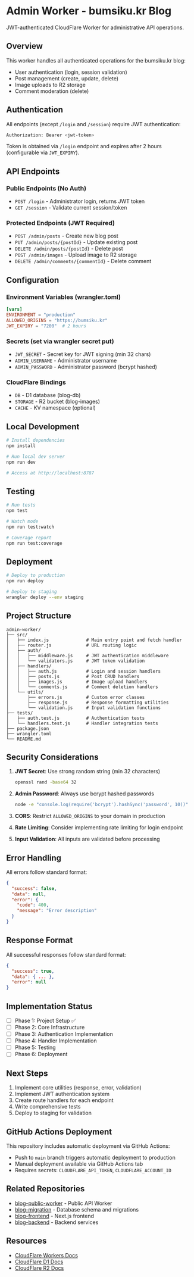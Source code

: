 # Admin Worker - bumsiku.kr Blog

JWT-authenticated CloudFlare Worker for administrative API operations.

## Overview

This worker handles all authenticated operations for the bumsiku.kr blog:

- User authentication (login, session validation)
- Post management (create, update, delete)
- Image uploads to R2 storage
- Comment moderation (delete)

## Authentication

All endpoints (except `/login` and `/session`) require JWT authentication:

```bash
Authorization: Bearer <jwt-token>
```

Token is obtained via `/login` endpoint and expires after 2 hours (configurable via `JWT_EXPIRY`).

## API Endpoints

### Public Endpoints (No Auth)

- `POST /login` - Administrator login, returns JWT token
- `GET /session` - Validate current session/token

### Protected Endpoints (JWT Required)

- `POST /admin/posts` - Create new blog post
- `PUT /admin/posts/{postId}` - Update existing post
- `DELETE /admin/posts/{postId}` - Delete post
- `POST /admin/images` - Upload image to R2 storage
- `DELETE /admin/comments/{commentId}` - Delete comment

## Configuration

### Environment Variables (wrangler.toml)

```toml
[vars]
ENVIRONMENT = "production"
ALLOWED_ORIGINS = "https://bumsiku.kr"
JWT_EXPIRY = "7200"  # 2 hours
```

### Secrets (set via wrangler secret put)

- `JWT_SECRET` - Secret key for JWT signing (min 32 chars)
- `ADMIN_USERNAME` - Administrator username
- `ADMIN_PASSWORD` - Administrator password (bcrypt hashed)

### CloudFlare Bindings

- `DB` - D1 database (blog-db)
- `STORAGE` - R2 bucket (blog-images)
- `CACHE` - KV namespace (optional)

## Local Development

```bash
# Install dependencies
npm install

# Run local dev server
npm run dev

# Access at http://localhost:8787
```

## Testing

```bash
# Run tests
npm test

# Watch mode
npm run test:watch

# Coverage report
npm run test:coverage
```

## Deployment

```bash
# Deploy to production
npm run deploy

# Deploy to staging
wrangler deploy --env staging
```

## Project Structure

```
admin-worker/
├── src/
│   ├── index.js              # Main entry point and fetch handler
│   ├── router.js             # URL routing logic
│   ├── auth/
│   │   ├── middleware.js     # JWT authentication middleware
│   │   └── validators.js     # JWT token validation
│   ├── handlers/
│   │   ├── auth.js           # Login and session handlers
│   │   ├── posts.js          # Post CRUD handlers
│   │   ├── images.js         # Image upload handlers
│   │   └── comments.js       # Comment deletion handlers
│   └── utils/
│       ├── errors.js         # Custom error classes
│       ├── response.js       # Response formatting utilities
│       └── validation.js     # Input validation functions
├── tests/
│   ├── auth.test.js          # Authentication tests
│   └── handlers.test.js      # Handler integration tests
├── package.json
├── wrangler.toml
└── README.md
```

## Security Considerations

1. **JWT Secret**: Use strong random string (min 32 characters)

   ```bash
   openssl rand -base64 32
   ```

2. **Admin Password**: Always use bcrypt hashed passwords

   ```bash
   node -e "console.log(require('bcrypt').hashSync('password', 10))"
   ```

3. **CORS**: Restrict `ALLOWED_ORIGINS` to your domain in production

4. **Rate Limiting**: Consider implementing rate limiting for login endpoint

5. **Input Validation**: All inputs are validated before processing

## Error Handling

All errors follow standard format:

```json
{
  "success": false,
  "data": null,
  "error": {
    "code": 400,
    "message": "Error description"
  }
}
```

## Response Format

All successful responses follow standard format:

```json
{
  "success": true,
  "data": { ... },
  "error": null
}
```

## Implementation Status

- [ ] Phase 1: Project Setup ✅
- [ ] Phase 2: Core Infrastructure
- [ ] Phase 3: Authentication Implementation
- [ ] Phase 4: Handler Implementation
- [ ] Phase 5: Testing
- [ ] Phase 6: Deployment

## Next Steps

1. Implement core utilities (response, error, validation)
2. Implement JWT authentication system
3. Create route handlers for each endpoint
4. Write comprehensive tests
5. Deploy to staging for validation

## GitHub Actions Deployment

This repository includes automatic deployment via GitHub Actions:

- Push to `main` branch triggers automatic deployment to production
- Manual deployment available via GitHub Actions tab
- Requires secrets: `CLOUDFLARE_API_TOKEN`, `CLOUDFLARE_ACCOUNT_ID`

## Related Repositories

- [blog-public-worker](../blog-public-worker) - Public API Worker
- [blog-migration](../blog-migration) - Database schema and migrations
- [blog-frontend](../blog-frontend) - Next.js frontend
- [blog-backend](../blog-backend) - Backend services

## Resources

- [CloudFlare Workers Docs](https://developers.cloudflare.com/workers/)
- [CloudFlare D1 Docs](https://developers.cloudflare.com/d1/)
- [CloudFlare R2 Docs](https://developers.cloudflare.com/r2/)
